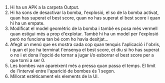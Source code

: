 1. Hi ha un APK a la carpeta Output. 
2. Hi ha sons de desactivar la bomba, l'explosió, el so de la bomba activat, quan has superat el best score, quan no has superat el best score i quan hi ha un empate.
3. Modificat el model geomètric de la bomba i també es posa més vermell quan estigui més a prop d'explotar. També hi ha un model per l'explosió però no funciona tan bé com ho havia desitjat...
4. Afegit un menú que es mostra cada cop quan tenquis l'aplicació i l'obris, i quan el joc ha terminat t'ensenya el best score, et diu si ho has superat o no i et dona l'opció de tornar a jugar i/o esborrar el best score per a que torni a ser 0.
5. Les bombes van apareixent més a pressa quan passa el temps. El límit de l'interval entre l'aparició de bombes és 1 segon.
6. Millorat estèticament els elements de la UI.
